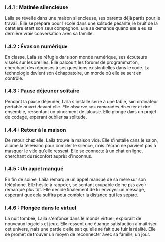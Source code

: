 ### I.4.1 : Matinée silencieuse

Laila se réveille dans une maison silencieuse, ses parents déjà partis pour le travail. Elle se prépare pour l'école dans une solitude pesante, le bruit de la cafetière étant son seul compagnon. Elle se demande quand elle a eu sa dernière vraie conversation avec sa famille.

### I.4.2 : Évasion numérique

En classe, Laila se réfugie dans son monde numérique, ses écouteurs vissés sur les oreilles. Elle parcourt les forums de programmation, cherchant des réponses à ses questions existentielles dans le code. La technologie devient son échappatoire, un monde où elle se sent en contrôle.

### I.4.3 : Pause déjeuner solitaire

Pendant la pause déjeuner, Laila s'installe seule à une table, son ordinateur portable ouvert devant elle. Elle observe ses camarades discuter et rire ensemble, ressentant un pincement de jalousie. Elle plonge dans un projet de codage, espérant oublier sa solitude.

### I.4.4 : Retour à la maison

De retour chez elle, Laila trouve la maison vide. Elle s'installe dans le salon, allume la télévision pour combler le silence, mais l'écran ne parvient pas à masquer le vide qu'elle ressent. Elle se connecte à un chat en ligne, cherchant du réconfort auprès d'inconnus.

### I.4.5 : Un appel manqué

En fin de soirée, Laila remarque un appel manqué de sa mère sur son téléphone. Elle hésite à rappeler, se sentant coupable de ne pas avoir remarqué plus tôt. Elle décide finalement de lui envoyer un message, espérant que cela suffira pour combler la distance qui les sépare.

### I.4.6 : Plongée dans le virtuel

La nuit tombée, Laila s'enfonce dans le monde virtuel, explorant de nouveaux logiciels et jeux. Elle ressent une étrange satisfaction à maîtriser cet univers, mais une partie d'elle sait qu'elle ne fait que fuir la réalité. Elle se promet de trouver un moyen de reconnecter avec sa famille, un jour.